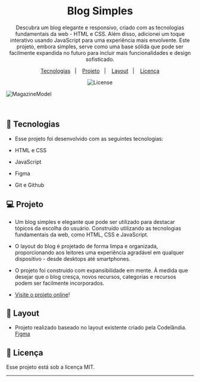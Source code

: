 
<h1 align="center"> Blog Simples </h1>

<p align="center">
Descubra um blog elegante e responsivo, criado com as tecnologias fundamentais da web - HTML e CSS. Além disso, adicionei um toque interativo usando JavaScript para uma experiência mais envolvente. Este projeto, embora simples, serve como uma base sólida que pode ser facilmente expandida no futuro para incluir mais funcionalidades e design sofisticado. <br/>
</p>

<p align="center">
  <a href="#-tecnologias">Tecnologias</a>&nbsp;&nbsp;&nbsp;|&nbsp;&nbsp;&nbsp;
  <a href="#-projeto">Projeto</a>&nbsp;&nbsp;&nbsp;|&nbsp;&nbsp;&nbsp;
  <a href="#-layout">Layout</a>&nbsp;&nbsp;&nbsp;|&nbsp;&nbsp;&nbsp;
  <a href="#memo-licença">Licença</a>
</p>

<p align="center">
  <img alt="License" src="https://img.shields.io/static/v1?label=license&message=MIT&color=49AA26&labelColor=000000">
</p>


  ![MagazineModel](https://user-images.githubusercontent.com/86312347/234649961-808aff0c-1974-407d-8086-6f472d83575d.jpeg)



<br>

## 🚀 Tecnologias

- Esse projeto foi desenvolvido com as seguintes tecnologias:

- HTML e CSS
- JavaScript
- Figma
- Git e Github

## 💻 Projeto

- Um blog simples e elegante que pode ser utilizado para destacar tópicos da escolha do usuário. Construído utilizando as tecnologias fundamentais da web, como HTML, CSS e JavaScript.
- O layout do blog é projetado de forma limpa e organizada, proporcionando aos leitores uma experiência agradável em qualquer dispositivo - desde desktops até smartphones.
- O projeto foi construído com expansibilidade em mente. À medida que desejar que o blog cresça, novos recursos, categorias e recursos podem ser facilmente incorporados.

- [Visite o projeto online]()!

## 🔖 Layout

- Projeto realizado baseado no layout existente criado pela Codelândia. <br>
 [Figma](https://www.figma.com/file/Yb9IBH56g7T1hdIyZ3BMNO/Desafios---Codel%C3%A2ndia?type=design&node-id=139-51&mode=design&t=YdSMIXkMURioOAr4-0)


## :memo: Licença

Esse projeto está sob a licença MIT.

---
